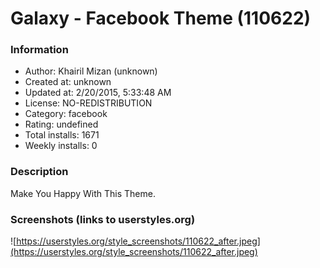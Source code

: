 # Galaxy - Facebook Theme (110622)

### Information
- Author: Khairil Mizan (unknown)
- Created at: unknown
- Updated at: 2/20/2015, 5:33:48 AM
- License: NO-REDISTRIBUTION
- Category: facebook
- Rating: undefined
- Total installs: 1671
- Weekly installs: 0


### Description
Make You Happy With This Theme.


### Screenshots (links to userstyles.org)
![https://userstyles.org/style_screenshots/110622_after.jpeg](https://userstyles.org/style_screenshots/110622_after.jpeg)


